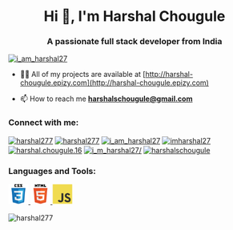<h1 align="center">Hi 👋, I'm Harshal Chougule</h1>
<h3 align="center">A passionate full stack developer from India</h3>

<p align="left"> <a href="https://instagram.com/i_m_harshal27" target="blank"><img src="https://raw.githubusercontent.com/rahuldkjain/github-profile-readme-generator/master/src/images/icons/Social/instagram.svg" alt="i_am_harshal27" /></a> </p>

- 👨‍💻 All of my projects are available at [http://harshal-chougule.epizy.com](http://harshal-chougule.epizy.com)

- 📫 How to reach me **harshalschougule@gmail.com**

<h3 align="left">Connect with me:</h3>
<p align="left">
<a href="https://codepen.io/harshal277" target="blank"><img align="center" src="https://raw.githubusercontent.com/rahuldkjain/github-profile-readme-generator/master/src/images/icons/Social/codepen.svg" alt="harshal277" height="30" width="40" /></a>
<a href="https://dev.to/harshal277" target="blank"><img align="center" src="https://raw.githubusercontent.com/rahuldkjain/github-profile-readme-generator/master/src/images/icons/Social/devto.svg" alt="harshal277" height="30" width="40" /></a>
<a href="https://twitter.com/i_am_harshal27" target="blank"><img align="center" src="https://raw.githubusercontent.com/rahuldkjain/github-profile-readme-generator/master/src/images/icons/Social/twitter.svg" alt="i_am_harshal27" height="30" width="40" /></a>
<a href="https://linkedin.com/in/imharshal27" target="blank"><img align="center" src="https://raw.githubusercontent.com/rahuldkjain/github-profile-readme-generator/master/src/images/icons/Social/linked-in-alt.svg" alt="imharshal27" height="30" width="40" /></a>
<a href="https://fb.com/harshal.chougule.16" target="blank"><img align="center" src="https://raw.githubusercontent.com/rahuldkjain/github-profile-readme-generator/master/src/images/icons/Social/facebook.svg" alt="harshal.chougule.16" height="30" width="40" /></a>
<a href="https://instagram.com/i_m_harshal27/" target="blank"><img align="center" src="https://raw.githubusercontent.com/rahuldkjain/github-profile-readme-generator/master/src/images/icons/Social/instagram.svg" alt="i_m_harshal27/" height="30" width="40" /></a>
<a href="https://www.hackerrank.com/harshalschougule" target="blank"><img align="center" src="https://raw.githubusercontent.com/rahuldkjain/github-profile-readme-generator/master/src/images/icons/Social/hackerrank.svg" alt="harshalschougule" height="30" width="40" /></a>
</p>

<h3 align="left">Languages and Tools:</h3>
<p align="left"> <a href="https://www.w3schools.com/css/" target="_blank" rel="noreferrer"> <img src="https://raw.githubusercontent.com/devicons/devicon/master/icons/css3/css3-original-wordmark.svg" alt="css3" width="40" height="40"/> </a> <a href="https://www.w3.org/html/" target="_blank" rel="noreferrer"> <img src="https://raw.githubusercontent.com/devicons/devicon/master/icons/html5/html5-original-wordmark.svg" alt="html5" width="40" height="40"/> </a> <a href="https://developer.mozilla.org/en-US/docs/Web/JavaScript" target="_blank" rel="noreferrer"> <img src="https://raw.githubusercontent.com/devicons/devicon/master/icons/javascript/javascript-original.svg" alt="javascript" width="40" height="40"/> </a> </p>

<p><img align="center" src="https://github-readme-stats.vercel.app/api/top-langs?username=harshal277&show_icons=true&locale=en&layout=compact" alt="harshal277" /></p>
